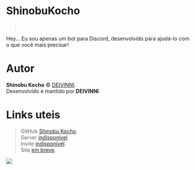 # ShinobuKocho 
> ⠀⠀⠀⠀⠀⠀⠀⠀

Hey... Eu sou apenas um bot para Discord, desenvolvido para ajudá-lo com o que você mais precisar!

# Autor
**Shinobu Kocho** © [DEIVINNI](https://github.com/DEIVINNI).  
Desenvolvido e mantido por **DEIVINNI**.

# Links uteis
> GitHub [Shinobu Kocho](https://github.com/DEIVINNI/ShinobuKocho).  
> Server [indisponível](https://www.discordapp.com/).  
> Invite [indisponível](https://www.discordapp.com/).  
> Site [em breve](https://www.google.com).  

<img src="https://vignette.wikia.nocookie.net/kimetsu-no-yaiba/images/a/aa/Shinobu_introducing_herself.png/revision/latest?cb=20190817174155">
